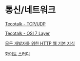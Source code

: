 # 통신/네트워크

[Tecotalk - TCP/UDP](Network/Tecotalk%20-%20TCP%20UDP%20e7542d1684364d5088935c1124dcfd49.md)

[Tecotalk - OSI 7 Layer](Network/Tecotalk%20-%20OSI%207%20Layer%208a6234b4d2594499bda0f79173265d18.md)

[모든 개발자를 위한 HTTP 웹 기본 지식](Network/%E1%84%86%E1%85%A9%E1%84%83%E1%85%B3%E1%86%AB%20%E1%84%80%E1%85%A2%E1%84%87%E1%85%A1%E1%86%AF%E1%84%8C%E1%85%A1%E1%84%85%E1%85%B3%E1%86%AF%20%E1%84%8B%E1%85%B1%E1%84%92%E1%85%A1%E1%86%AB%20HTTP%20%E1%84%8B%E1%85%B0%E1%86%B8%20%E1%84%80%E1%85%B5%E1%84%87%E1%85%A9%E1%86%AB%20%E1%84%8C%E1%85%B5%E1%84%89%E1%85%B5%E1%86%A8%20d4f131f2a43247ac9c20d76e9201ee17.md)

[화이트 스터디](Network/%E1%84%92%E1%85%AA%E1%84%8B%E1%85%B5%E1%84%90%E1%85%B3%20%E1%84%89%E1%85%B3%E1%84%90%E1%85%A5%E1%84%83%E1%85%B5%202df56dfb5c57414ca3090d4337af894b.md)